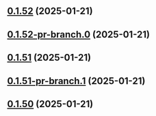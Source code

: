 ## [0.1.52](https://github.com/latha-414/AWS-CICD-web-app/compare/v0.1.52-pr-branch.0...v0.1.52) (2025-01-21)



## [0.1.52-pr-branch.0](https://github.com/latha-414/AWS-CICD-web-app/compare/v0.1.51...v0.1.52-pr-branch.0) (2025-01-21)



## [0.1.51](https://github.com/latha-414/AWS-CICD-web-app/compare/v0.1.51-pr-branch.1...v0.1.51) (2025-01-21)



## [0.1.51-pr-branch.1](https://github.com/latha-414/AWS-CICD-web-app/compare/v0.1.50...v0.1.51-pr-branch.1) (2025-01-21)



## [0.1.50](https://github.com/latha-414/AWS-CICD-web-app/compare/v0.1.51-pr-branch.0...v0.1.50) (2025-01-21)



